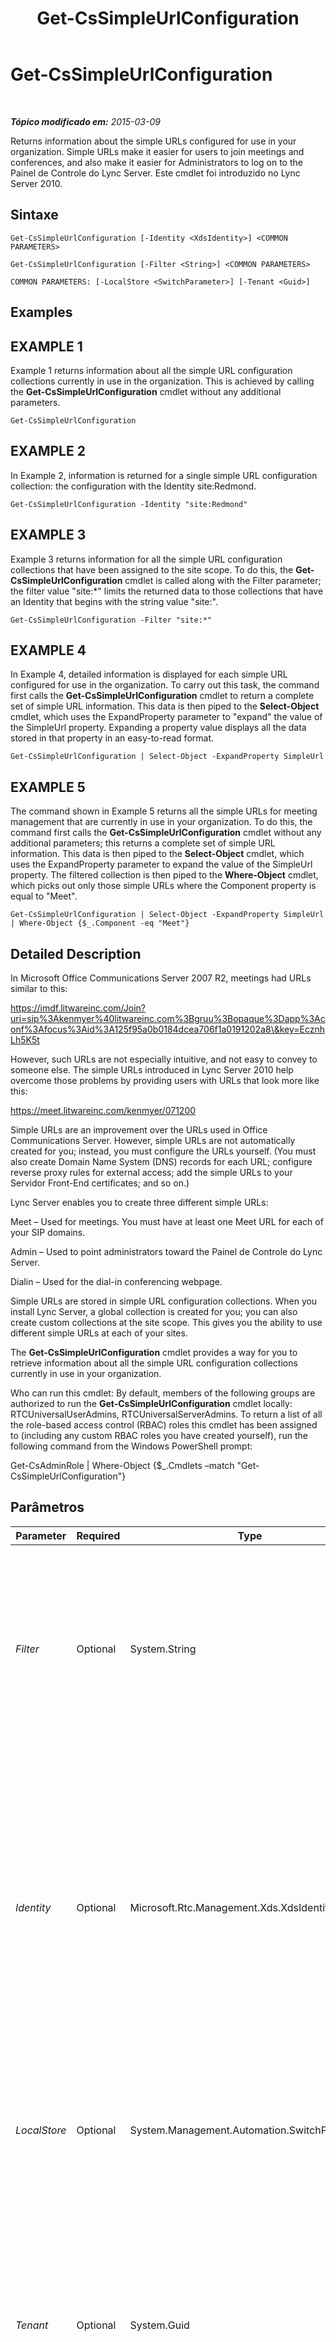 ﻿---
title: Get-CsSimpleUrlConfiguration
TOCTitle: Get-CsSimpleUrlConfiguration
ms:assetid: 59f5528b-d1f4-4da9-9dfe-102c96c6d7c2
ms:mtpsurl: https://technet.microsoft.com/pt-br/library/Gg398392(v=OCS.15)
ms:contentKeyID: 49306811
ms.date: 05/19/2016
mtps_version: v=OCS.15
ms.translationtype: HT
---

# Get-CsSimpleUrlConfiguration

 

_**Tópico modificado em:** 2015-03-09_

Returns information about the simple URLs configured for use in your organization. Simple URLs make it easier for users to join meetings and conferences, and also make it easier for Administrators to log on to the Painel de Controle do Lync Server. Este cmdlet foi introduzido no Lync Server 2010.

## Sintaxe

    Get-CsSimpleUrlConfiguration [-Identity <XdsIdentity>] <COMMON PARAMETERS>

    Get-CsSimpleUrlConfiguration [-Filter <String>] <COMMON PARAMETERS>

    COMMON PARAMETERS: [-LocalStore <SwitchParameter>] [-Tenant <Guid>]

## Examples

## EXAMPLE 1

Example 1 returns information about all the simple URL configuration collections currently in use in the organization. This is achieved by calling the **Get-CsSimpleUrlConfiguration** cmdlet without any additional parameters.

    Get-CsSimpleUrlConfiguration

## EXAMPLE 2

In Example 2, information is returned for a single simple URL configuration collection: the configuration with the Identity site:Redmond.

    Get-CsSimpleUrlConfiguration -Identity "site:Redmond"

## EXAMPLE 3

Example 3 returns information for all the simple URL configuration collections that have been assigned to the site scope. To do this, the **Get-CsSimpleUrlConfiguration** cmdlet is called along with the Filter parameter; the filter value "site:\*" limits the returned data to those collections that have an Identity that begins with the string value "site:".

    Get-CsSimpleUrlConfiguration -Filter "site:*"

## EXAMPLE 4

In Example 4, detailed information is displayed for each simple URL configured for use in the organization. To carry out this task, the command first calls the **Get-CsSimpleUrlConfiguration** cmdlet to return a complete set of simple URL information. This data is then piped to the **Select-Object** cmdlet, which uses the ExpandProperty parameter to "expand" the value of the SimpleUrl property. Expanding a property value displays all the data stored in that property in an easy-to-read format.

    Get-CsSimpleUrlConfiguration | Select-Object -ExpandProperty SimpleUrl

## EXAMPLE 5

The command shown in Example 5 returns all the simple URLs for meeting management that are currently in use in your organization. To do this, the command first calls the **Get-CsSimpleUrlConfiguration** cmdlet without any additional parameters; this returns a complete set of simple URL information. This data is then piped to the **Select-Object** cmdlet, which uses the ExpandProperty parameter to expand the value of the SimpleUrl property. The filtered collection is then piped to the **Where-Object** cmdlet, which picks out only those simple URLs where the Component property is equal to "Meet".

    Get-CsSimpleUrlConfiguration | Select-Object -ExpandProperty SimpleUrl | Where-Object {$_.Component -eq "Meet"}

## Detailed Description

In Microsoft Office Communications Server 2007 R2, meetings had URLs similar to this:

https://imdf.litwareinc.com/Join?uri=sip%3Akenmyer%40litwareinc.com%3Bgruu%3Bopaque%3Dapp%3Aconf%3Afocus%3Aid%3A125f95a0b0184dcea706f1a0191202a8\&key=EcznhLh5K5t

However, such URLs are not especially intuitive, and not easy to convey to someone else. The simple URLs introduced in Lync Server 2010 help overcome those problems by providing users with URLs that look more like this:

https://meet.litwareinc.com/kenmyer/071200

Simple URLs are an improvement over the URLs used in Office Communications Server. However, simple URLs are not automatically created for you; instead, you must configure the URLs yourself. (You must also create Domain Name System (DNS) records for each URL; configure reverse proxy rules for external access; add the simple URLs to your Servidor Front-End certificates; and so on.)

Lync Server enables you to create three different simple URLs:

Meet – Used for meetings. You must have at least one Meet URL for each of your SIP domains.

Admin – Used to point administrators toward the Painel de Controle do Lync Server.

Dialin – Used for the dial-in conferencing webpage.

Simple URLs are stored in simple URL configuration collections. When you install Lync Server, a global collection is created for you; you can also create custom collections at the site scope. This gives you the ability to use different simple URLs at each of your sites.

The **Get-CsSimpleUrlConfiguration** cmdlet provides a way for you to retrieve information about all the simple URL configuration collections currently in use in your organization.

Who can run this cmdlet: By default, members of the following groups are authorized to run the **Get-CsSimpleUrlConfiguration** cmdlet locally: RTCUniversalUserAdmins, RTCUniversalServerAdmins. To return a list of all the role-based access control (RBAC) roles this cmdlet has been assigned to (including any custom RBAC roles you have created yourself), run the following command from the Windows PowerShell prompt:

Get-CsAdminRole | Where-Object {$\_.Cmdlets –match "Get-CsSimpleUrlConfiguration"}

## Parâmetros


<table>
<colgroup>
<col style="width: 25%" />
<col style="width: 25%" />
<col style="width: 25%" />
<col style="width: 25%" />
</colgroup>
<thead>
<tr class="header">
<th>Parameter</th>
<th>Required</th>
<th>Type</th>
<th>Description</th>
</tr>
</thead>
<tbody>
<tr class="odd">
<td><p><em>Filter</em></p></td>
<td><p>Optional</p></td>
<td><p>System.String</p></td>
<td><p>Enables you to use wildcard characters to specify the simple URL collection (or collections) to be returned. For example, this syntax returns all the simple URL collections that have been configured at the site scope: -Filter &quot;site:*&quot;.</p>
<p>Note that you cannot use both the Filter and the Identity parameters in the same command.</p></td>
</tr>
<tr class="even">
<td><p><em>Identity</em></p></td>
<td><p>Optional</p></td>
<td><p>Microsoft.Rtc.Management.Xds.XdsIdentity</p></td>
<td><p>Unique identifier for the collection of simple URLs to be returned. To return the global collection, use this syntax: -Identity global. To return a collection from the site scope, use syntax similar to this: -Identity &quot;site:Redmond.&quot; Note that you cannot use wildcards when specifying an Identity. If you want to use wildcards, use the Filter parameter instead.</p>
<p>Calling the <strong>Get-CsSimpleUrlConfiguration</strong> cmdlet without any parameters returns all the simple URLs configured for use in your organization.</p></td>
</tr>
<tr class="odd">
<td><p><em>LocalStore</em></p></td>
<td><p>Optional</p></td>
<td><p>System.Management.Automation.SwitchParameter</p></td>
<td><p>Retrieves the simple URL configuration data from the local replica of the Repositório de Gerenciamento Central rather than from the Repositório de Gerenciamento Central itself.</p></td>
</tr>
<tr class="even">
<td><p><em>Tenant</em></p></td>
<td><p>Optional</p></td>
<td><p>System.Guid</p></td>
<td><p>Globally unique identifier (GUID) of the Skype for Business Online tenant account where whose Simple URL configuration settings are to be retrieved. For example:</p>
<p>–Tenant &quot;38aad667-af54-4397-aaa7-e94c79ec2308&quot;</p>
<p>You can return the tenant ID for each of your tenants by running this command:</p>
<p>Get-CsTenant | Select-Object DisplayName, TenantID</p></td>
</tr>
</tbody>
</table>


## Input Types

None.

## Return Types

The **Get-CsSimpleUrlConfiguration** cmdlet returns instances of the Microsoft.Rtc.Management.WritableConfig.Settings.SimpleUrl.SimpleUrlConfiguration object.

## Consulte Também

#### Outros Recursos

[New-CsSimpleUrlConfiguration](new-cssimpleurlconfiguration.md)  
[Remove-CsSimpleUrlConfiguration](remove-cssimpleurlconfiguration.md)  
[Set-CsSimpleUrlConfiguration](set-cssimpleurlconfiguration.md)


